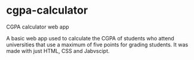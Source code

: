 # cgpa-calculator
CGPA calculator web app

A basic web app used to calculate the CGPA of students who attend universities that use a maximum of five points for grading students.
It was made with just HTML, CSS and Jabvscipt.
